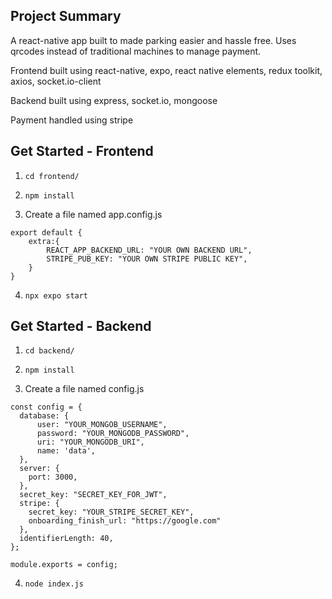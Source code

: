 ## Project Summary

A react-native app built to made parking easier and hassle free. Uses qrcodes instead of traditional machines to manage payment.

Frontend built using react-native, expo, react native elements, redux toolkit, axios, socket.io-client  

Backend built using express, socket.io, mongoose

Payment handled using stripe

## Get Started - Frontend
1. ```cd frontend/```

2. ```npm install```
3. Create a file named app.config.js
```
export default {
    extra:{
        REACT_APP_BACKEND_URL: "YOUR OWN BACKEND URL",
        STRIPE_PUB_KEY: "YOUR OWN STRIPE PUBLIC KEY",
    }
}
```
4. ```npx expo start```

## Get Started - Backend


1. ```cd backend/```

2. ```npm install```

3. Create a file named config.js
```
const config = {
  database: {
      user: "YOUR_MONGOB_USERNAME",
      password: "YOUR_MONGODB_PASSWORD",
      uri: "YOUR_MONGODB_URI",
      name: 'data',
  },
  server: {
    port: 3000,
  },
  secret_key: "SECRET_KEY_FOR_JWT",
  stripe: {
    secret_key: "YOUR_STRIPE_SECRET_KEY",
    onboarding_finish_url: "https://google.com"
  },
  identifierLength: 40,
};

module.exports = config;
```

4. ```node index.js```
